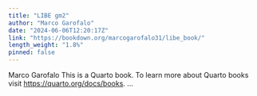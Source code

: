 ```yaml
---
title: "LIBE gm2"
author: "Marco Garofalo"
date: "2024-06-06T12:20:17Z"
link: "https://bookdown.org/marcogarofalo31/libe_book/"
length_weight: "1.8%"
pinned: false
---
```


Marco Garofalo This is a Quarto book. To learn more about Quarto books visit https://quarto.org/docs/books. ...
